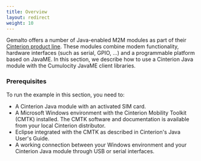 ```yaml
---
title: Overview
layout: redirect
weight: 10
---
```


Gemalto offers a number of Java-enabled M2M modules as part of their [Cinterion product line](http://m2m.gemalto.com/products.html). These modules combine modem functionality, hardware interfaces (such as serial, GPIO, ...) and a programmable platform based on JavaME. In this section, we describe how to use a Cinterion Java module with the Cumulocity JavaME client libraries.

### Prerequisites

To run the example in this section, you need to:

* A Cinterion Java module with an activated SIM card.
* A Microsoft Windows environment with the Cinterion Mobility Toolkit (CMTK) installed. The CMTK software and documentation is available from your local Cinterion distributor.
* Eclipse integrated with the CMTK as described in Cinterion's Java User's Guide.
* A working connection between your Windows environment and your Cinterion Java module through USB or serial interfaces.